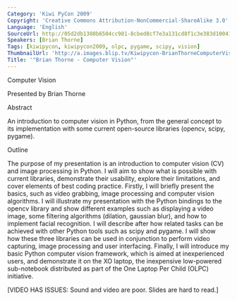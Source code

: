 ```yaml
---
Category: 'Kiwi PyCon 2009'
Copyright: 'Creative Commons Attribution-NonCommercial-ShareAlike 3.0'
Language: 'English'
SourceUrl: http://05d2db1380b6504cc981-8cbed8cf7e3a131cd8f1c3e383d10041.r93.cf2.rackcdn.com/kiwi-pycon-2009/114_brian-thorne-computer-vision.flv
Speakers: [Brian Thorne]
Tags: [kiwipycon, kiwipycon2009, olpc, pygame, scipy, vision]
ThumbnailUrl: 'http://a.images.blip.tv/Kiwipycon-BrianThorneComputerVision172-560.jpg'
Title: '"Brian Thorne - Computer Vision"'
---
```

Computer Vision

Presented by Brian Thorne

Abstract

An introduction to computer vision in Python, from the general concept to its
implementation with some current open-source libraries (opencv, scipy,
pygame).

Outline

The purpose of my presentation is an introduction to computer vision (CV) and
image processing in Python. I will aim to show what is possible with current
libraries, demonstrate their usability, explore their limitations, and cover
elements of best coding practice. Firstly, I will briefly present the basics,
such as video grabbing, image processing and computer vision algorithms. I
will illustrate my presentation with the Python bindings to the opencv library
and show different examples such as displaying a video image, some filtering
algorithms (dilation, gaussian blur), and how to implement facial recognition.
I will describe after how related tasks can be achieved with other Python
tools such as scipy and pygame. I will show how these three libraries can be
used in conjunction to perform video capturing, image processing and user
interfacing. Finally, I will introduce my basic Python computer vision
framework, which is aimed at inexperienced users, and demonstrate it on the XO
laptop, the inexpensive low-powered sub-notebook distributed as part of the
One Laptop Per Child (OLPC) initiative.

[VIDEO HAS ISSUES: Sound and video are poor. Slides are hard to read.]

